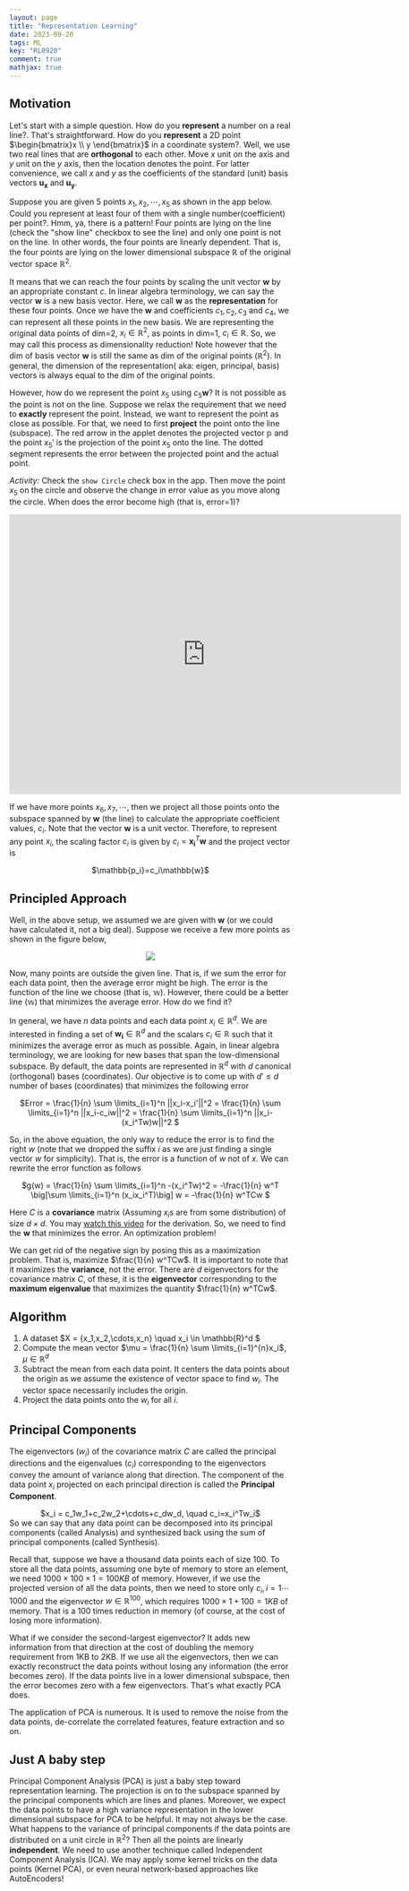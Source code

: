 ```yaml
---
layout: page
title: "Representation Learning"
date: 2023-09-20
tags: ML
key: "RL0920" 
comment: true
mathjax: true
---  
```

## Motivation
Let's start with a simple question. How do you **represent** a number on a real line?. That's straightforward. How do you **represent** a 2D point $\begin{bmatrix}x \\ y \end{bmatrix}$ in a coordinate system?. Well, we use two real lines that are **orthogonal** to each other. Move $x$ unit on the axis and $y$ unit on the $y$ axis, then the location denotes the point. For latter convenience, we call $x$ and $y$ as the coefficients of the standard (unit) basis vectors $\mathbf{u_x}$ and $\mathbf{u_y}$. 

Suppose you are given 5 points $x_1,x_2,\cdots,x_5$ as shown in the app below. Could you represent at least four of them with a single number(coefficient) per point?. Hmm, ya, there is a pattern! Four points are lying on the line (check the "show line" checkbox to see the line) and only one point is not on the line. In other words, the four points are linearly dependent. That is, the four points are lying on the lower dimensional subspace $\mathbb{R}$ of the original vector space $\mathbb{R}^2$.

It means that we can reach the four points by scaling the unit vector $\mathbf{w}$ by an appropriate constant $c$. In linear algebra terminology, we can say the vector $\mathbf{w}$ is a new basis vector. Here, we call $\mathbf{w}$ as the **representation** for these four points. Once we have the $\mathbf{w}$ and coefficients $c_1,c_2,c_3$ and $c_4$, we can represent all these points in the new basis. We are representing the original data points of dim=2, $x_i \in \mathbb{R}^2$, as points in dim=1, $c_i \in \mathbb{R}$. So, we may call this process as dimensionality reduction! Note however that the dim of basis vector $\mathbf{w}$ is still the same as dim of the original points $(\mathbb{R}^2)$. In general, the dimension of the representation( aka: eigen, principal, basis) vectors is always equal to the dim of the original points. 

However, how do we represent the point $x_5$ using $c_5\mathbf{w}$? It is not possible as the point is not on the line. Suppose we relax the requirement that we need to **exactly** represent the point. Instead, we want to represent the point as close as possible. For that, we need to first **project** the point onto the line (subspace). The red arrow in the applet denotes the projected vector $\mathbb{p}$ and the point $x_5'$ is the projection of the point $x_5$ onto the line. The dotted segment represents the error between the projected point and the actual point.

 <em>Activity:</em> Check the `show Circle` check box in the app. Then move the point $x_5$ on the circle and observe the change in error value as you move along the circle. When does the error become high (that is, error=1)? 

 <iframe scrolling="no" title="Projection-PCA" src="https://www.geogebra.org/material/iframe/id/rhce9wch/width/700/height/500/border/888888/sfsb/true/smb/false/stb/false/stbh/false/ai/false/asb/false/sri/false/rc/false/ld/false/sdz/true/ctl/false" width="700px" height="500px" style="border:0px;"> </iframe>

 If we have more points $x_6,x_7,\cdots$, then we project all those points onto the subspace spanned by $\mathbf{w}$ (the line) to calculate the appropriate coefficient values, $c_i$. Note that the vector $\mathbf{w}$ is a unit vector. Therefore, to represent any point $x_i$, the scaling factor $c_i$ is given by $c_i = \mathbf{x_i}^T\mathbf{w}$ and the project vector is 
 <center>
 $\mathbb{p_i}=c_i\mathbb{w}$
 </center>

## Principled Approach

Well, in the above setup, we assumed we are given with $\mathbf{w}$ (or we could have calculated it, not a big deal). Suppose we receive a few more points as shown in the figure below,
<p align="center">
  <img align="center" src="https://lh3.googleusercontent.com/d/1fiSjRrD8FN0Zb_Y3gBtxumk2Ob_LdrFn">
</p>

Now, many points are outside the given line. That is, if we sum the error for each data point, then the average error might be high. The error is the function of the line we choose (that is, $\mathbb{w}$). However, there could be a better line ($\mathbb{w}$) that minimizes the average error. How do we find it? 

In general, we have $n$ data points and each data point $x_i \in \mathbb{R}^d$. We are interested in finding a set of $\mathbf{w_i} \in \mathbb{R}^d$ and the scalars $c_i \in \mathbb{R}$ such that it minimizes the average error as much as possible. Again, in linear algebra terminology, we are looking for new bases that span the low-dimensional subspace. By default,  the data points are represented in $\mathbb{R}^d$ with $d$ canonical (orthogonal) bases (coordinates). Our objective is to come up with $d' \leq d$ number of bases (coordinates) that minimizes the following error
<center>
$Error = \frac{1}{n} \sum \limits_{i=1}^n ||x_i-x_i'||^2 = \frac{1}{n}  \sum \limits_{i=1}^n ||x_i-c_iw||^2 = \frac{1}{n}  \sum \limits_{i=1}^n ||x_i-(x_i^Tw)w||^2 $
</center>

So, in the above equation, the only way to reduce the error is to find the right $w$ (note that we dropped the suffix $i$ as we are just finding a single vector $w$ for simplicity). That is, the error is a function of $w$ not of $x$. We can rewrite the error function as follows
<center>
$g(w) = \frac{1}{n} \sum \limits_{i=1}^n -(x_i^Tw)^2 = -\frac{1}{n} w^T \big[\sum \limits_{i=1}^n (x_ix_i^T)\big] w = -\frac{1}{n} w^TCw $
</center>

Here $C$ is a **covariance** matrix (Assuming $x_i$s are from some distribution) of size $d \times d$. You may [watch this video](https://www.youtube.com/watch?v=mU6CzvuUM00) for the derivation. So, we need to find the $\mathbf{w}$ that minimizes the error. An optimization problem!

We can get rid of the negative sign by posing this as a maximization problem. That is, maximize $\frac{1}{n} w^TCw$. It is important to note that it maximizes the **variance**, not the error. There are $d$ eigenvectors for the covariance matrix $C$, of these, it is the **eigenvector** corresponding to the **maximum eigenvalue** that maximizes the quantity $\frac{1}{n} w^TCw$.

## Algorithm
 1. A dataset $X = {x_1,x_2,\cdots,x_n} \quad x_i \in \mathbb{R}^d $
 2. Compute the mean vector $\mu = \frac{1}{n} \sum \limits_{i=1}^{n}x_i$, $\mu \in \mathbb{R}^d$
 3. Subtract the mean from each data point. It centers the data points about the origin as we assume the existence of vector space to find $w_i$. The vector space necessarily includes the origin.
 4. Project the data points onto the $w_i$ for all $i$.


## Principal Components
  The eigenvectors $(w_i)$ of the covariance matrix $C$ are called the principal directions and the eigenvalues $(c_i)$ corresponding to the eigenvectors convey the amount of variance along that direction. The component of the data point $x_i$ projected on each principal direction is called the **Principal Component**. 
  <center>
  $x_i = c_1w_1+c_2w_2+\cdots+c_dw_d, \quad c_i=x_i^Tw_i$
  </center>
  So we can say that any data point can be decomposed into its principal components (called Analysis) and synthesized back using the sum of principal components (called Synthesis).

   Recall that, suppose we have a thousand data points each of size 100. To store all the data points, assuming one byte of memory to store an element, we need $1000 \times 100 \times 1 = 100 KB$ of memory. However, if we use the projected version of all the data points, then we need to store only $c_i, i=1 \cdots 1000$ and the eigenvector $w \in \mathbb{R}^{100}$, which requires $1000 \times 1 + 100 = 1 KB$ of memory. That is a 100 times reduction in memory (of course, at the cost of losing more information). 

  What if we consider the second-largest eigenvector? It adds new information from that direction at the cost of doubling the memory requirement from 1KB to 2KB. If we use all the eigenvectors, then we can exactly reconstruct the data points without losing any information (the error becomes zero). If the data points live in a lower dimensional subspace, then the error becomes zero with a few eigenvectors. That's what exactly PCA does.
  

  The application of PCA is numerous. It is used to remove the noise from the data points, de-correlate the correlated features, feature extraction and so on.

## Just A baby step
   Principal Component Analysis (PCA) is just a baby step toward representation learning. The projection is on to the subspace spanned by the principal components which are lines and planes. Moreover, we expect the data points to have a high variance representation in the lower dimensional subspace for PCA to be helpful. It may not always be the case. What happens to the variance of principal components if the data points are distributed on a unit circle in $\mathbb{R}^2$? Then all the points are linearly **independent**. We need to use another technique called Independent Component Analysis (ICA). We may apply some kernel tricks on the data points (Kernel PCA), or even neural network-based approaches like AutoEncoders!

